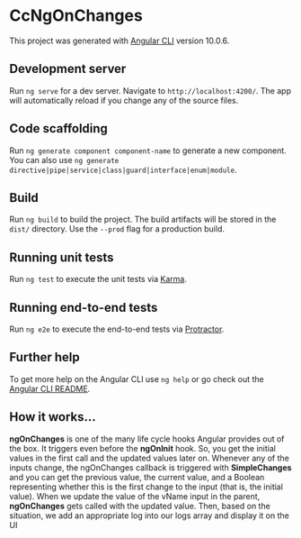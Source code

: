 # CcNgOnChanges

This project was generated with [Angular CLI](https://github.com/angular/angular-cli) version 10.0.6.

## Development server

Run `ng serve` for a dev server. Navigate to `http://localhost:4200/`. The app will automatically reload if you change any of the source files.

## Code scaffolding

Run `ng generate component component-name` to generate a new component. You can also use `ng generate directive|pipe|service|class|guard|interface|enum|module`.

## Build

Run `ng build` to build the project. The build artifacts will be stored in the `dist/` directory. Use the `--prod` flag for a production build.

## Running unit tests

Run `ng test` to execute the unit tests via [Karma](https://karma-runner.github.io).

## Running end-to-end tests

Run `ng e2e` to execute the end-to-end tests via [Protractor](http://www.protractortest.org/).

## Further help

To get more help on the Angular CLI use `ng help` or go check out the [Angular CLI README](https://github.com/angular/angular-cli/blob/master/README.md).

## How it works…
**ngOnChanges** is one of the many life cycle hooks Angular provides out of the box. It
triggers even before the **ngOnInit** hook. So, you get the initial values in the first call
and the updated values later on. Whenever any of the inputs change, the ngOnChanges
callback is triggered with **SimpleChanges** and you can get the previous value, the
current value, and a Boolean representing whether this is the first change to the input
(that is, the initial value). When we update the value of the vName input in the parent,
**ngOnChanges** gets called with the updated value. Then, based on the situation, we add
an appropriate log into our logs array and display it on the UI

